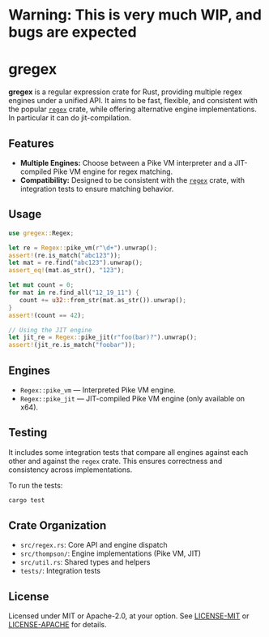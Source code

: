# Warning: This is very much WIP, and bugs are expected
# gregex

**gregex** is a regular expression crate for Rust, providing multiple regex
engines under a unified API. It aims to be fast, flexible, and consistent with
the popular [`regex`](https://docs.rs/regex) crate, while offering alternative
engine implementations. In particular it can do jit-compilation.

## Features
- **Multiple Engines:** Choose between a Pike VM interpreter and a JIT-compiled Pike VM engine for regex matching.
- **Compatibility:** Designed to be consistent with the [`regex`](https://docs.rs/regex) crate, with integration tests to ensure matching behavior.

## Usage

```rust
use gregex::Regex;

let re = Regex::pike_vm(r"\d+").unwrap();
assert!(re.is_match("abc123"));
let mat = re.find("abc123").unwrap();
assert_eq!(mat.as_str(), "123");

let mut count = 0;
for mat in re.find_all("12_19_11") {
   count += u32::from_str(mat.as_str()).unwrap();
}
assert!(count == 42);

// Using the JIT engine
let jit_re = Regex::pike_jit(r"foo(bar)?").unwrap();
assert!(jit_re.is_match("foobar"));
```

## Engines

- `Regex::pike_vm` — Interpreted Pike VM engine.
- `Regex::pike_jit` — JIT-compiled Pike VM engine (only available on x64).

## Testing

It includes some integration tests that compare all engines against each other
and against the `regex` crate. This ensures correctness and consistency across
implementations.

To run the tests:

```sh
cargo test
```

## Crate Organization

- `src/regex.rs`: Core API and engine dispatch
- `src/thompson/`: Engine implementations (Pike VM, JIT)
- `src/util.rs`: Shared types and helpers
- `tests/`: Integration tests

## License

Licensed under MIT or Apache-2.0, at your option. See [LICENSE-MIT](LICENSE-MIT) or [LICENSE-APACHE](LICENSE-APACHE) for details.
